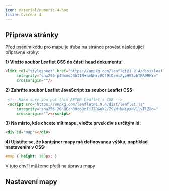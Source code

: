 ```yaml
---
icon: material/numeric-4-box
title: Cvičení 4
---
```


## Příprava stránky

Před psaním kódu pro mapu je třeba na stránce provést následující přípravné kroky:

**1) Vložte soubor Leaflet CSS do části head dokumentu:**

```html
<link rel="stylesheet" href="https://unpkg.com/leaflet@1.9.4/dist/leaflet.css"
     integrity="sha256-p4NxAoJBhIIN+hmNHrzRCf9tD/miZyoHS5obTRR9BMY="
     crossorigin=""/>
```

**2) Zahrňte soubor Leaflet JavaScript za soubor Leaflet CSS:**

```html
 <!-- Make sure you put this AFTER Leaflet's CSS -->
 <script src="https://unpkg.com/leaflet@1.9.4/dist/leaflet.js"
     integrity="sha256-20nQCchB9co0qIjJZRGuk2/Z9VM+kNiyxNV1lvTlZBo="
     crossorigin=""></script>
```


**3) Na místo, kde chcete mít mapu, vložte prvek div s určitým id:**

```html
<div id="map"></div>
```

**4) Ujistěte se, že kontejner mapy má definovanou výšku, například nastavením v CSS:**

```css
#map { height: 180px; }
```

V tuto chvíli můžeme přejít na úpravu mapy

## Nastavení mapy